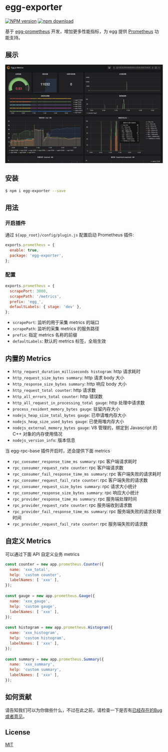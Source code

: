# egg-exporter

[![NPM version][npm-image]][npm-url]
[![npm download][download-image]][download-url]

[npm-image]: https://img.shields.io/npm/v/egg-exporter.svg?style=flat-square
[npm-url]: https://npmjs.org/package/egg-exporter
[download-image]: https://img.shields.io/npm/dm/egg-exporter.svg?style=flat-square
[download-url]: https://npmjs.org/package/egg-exporter

<!--
[![build status][travis-image]][travis-url]
[![Test coverage][codecov-image]][codecov-url]
[![David deps][david-image]][david-url]
[![Known Vulnerabilities][snyk-image]][snyk-url]

[travis-image]: https://img.shields.io/travis/eggjs/egg-prometheus.svg?style=flat-square
[travis-url]: https://travis-ci.org/eggjs/egg-prometheus
[codecov-image]: https://codecov.io/gh/eggjs/egg-prometheus/branch/master/graph/badge.svg
[codecov-url]: https://codecov.io/gh/eggjs/egg-prometheus
[david-image]: https://img.shields.io/david/eggjs/egg-prometheus.svg?style=flat-square
[david-url]: https://david-dm.org/eggjs/egg-prometheus
[snyk-image]: https://snyk.io/test/npm/egg-prometheus/badge.svg?style=flat-square
[snyk-url]: https://snyk.io/test/npm/egg-prometheus
-->

基于 [egg-prometheus](https://github.com/eggjs/egg-prometheus) 开发，增加更多性能指标，为 egg 提供 [Prometheus](https://prometheus.io) 功能支持。

## 展示

![./screenshots/egg-metrics-v1.png](./screenshots/egg-metrics-v1.png)

## 安装

```bash
$ npm i egg-exporter --save
```

## 用法

### 开启插件

通过 `${app_root}/config/plugin.js` 配置启动 Prometheus 插件:

```js
exports.prometheus = {
  enable: true,
  package: 'egg-exporter',
};
```

### 配置

```js
exports.prometheus = {
  scrapePort: 3000,
  scrapePath: '/metrics',
  prefix: 'egg_',
  defaultLabels: { stage: 'dev' },
};
```

- `scrapePort`: 监听的用于采集 metrics 的端口
- `scrapePath`: 监听的采集 metrics 的服务路径
- `prefix`: 指定 metrics 名称的前缀
- `defaultLabels`: 默认的 metrics 标签，全局生效

## 内置的 Metrics

- `http_request_duration_milliseconds histogram`: http 请求耗时
- `http_request_size_bytes summary`: http 请求 body 大小
- `http_response_size_bytes summary`: http 响应 body 大小
- `http_request_total counter`: http 请求数
- `http_all_errors_total counter`: http 错误数
- `http_all_request_in_processing_total gauge`: http 处理中请求数
- `process_resident_memory_bytes gauge`: 驻留内存大小
- `nodejs_heap_size_total_bytes gauge`: 已申请堆内存大小
- `nodejs_heap_size_used_bytes gauge`: 已使用堆内存大小
- `nodejs_external_memory_bytes gauge`: V8 管理的，绑定到 Javascript 的 C++ 对象的内存使用情况
- `nodejs_version_info`: 版本信息

当 egg-rpc-base 插件开启时，还会提供下面 metrics
- `rpc_consumer_response_time_ms summary`: rpc 客户端请求耗时
- `rpc_consumer_request_rate counter`: rpc 客户端请求数
- `rpc_consumer_fail_response_time_ms summary`: rpc 客户端失败的请求耗时
- `rpc_consumer_request_fail_rate counter`: rpc 客户端失败的请求数
- `rpc_consumer_request_size_bytes summary`: rpc 请求大小统计
- `rpc_consumer_response_size_bytes summary`: rpc 响应大小统计
- `rpc_provider_response_time_ms summary`: rpc 服务端处理时间
- `rpc_provider_request_rate counter`: rpc 服务端收到请求数
- `rpc_provider_fail_response_time_ms summary`: rpc 服务端失败的请求处理时间
- `rpc_provider_request_fail_rate counter`: rpc 服务端失败的请求数

## 自定义 Metrics

可以通过下面 API 自定义业务 metrics
```js
const counter = new app.prometheus.Counter({
  name: 'xxx_total',
  help: 'custom counter',
  labelNames: [ 'xxx' ],
});

const gauge = new app.prometheus.Gauge({
  name: 'xxx_gauge',
  help: 'custom gauge',
  labelNames: [ 'xxx' ],
});

const histogram = new app.prometheus.Histogram({
  name: 'xxx_histogram',
  help: 'custom histogram',
  labelNames: [ 'xxx' ],
});

const summary = new app.prometheus.Summary({
  name: 'xxx_summary',
  help: 'custom summary',
  labelNames: [ 'xxx' ],
});
```

## 如何贡献

请告知我们可以为你做些什么，不过在此之前，请检查一下是否有[已经存在的Bug或者意见](https://github.com/highso-fe/egg-exporter/issues)。

## License

[MIT](LICENSE)
